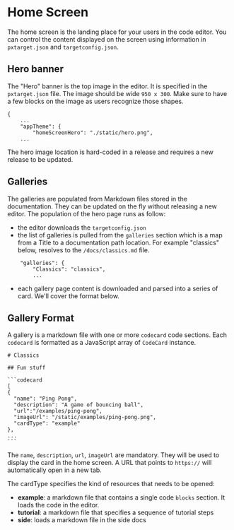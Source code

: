 # Home Screen

The home screen is the landing place for your users in the code editor. You can control the content displayed on the screen using information in ``pxtarget.json`` and ``targetconfig.json``.

## Hero banner

The "Hero" banner is the top image in the editor. It is specified in the ``pxtarget.json`` file. The image should be wide ``950 x 300``.  Make sure to have a few blocks on the image as users recognize those shapes.

```
{
    ...
    "appTheme": {
        "homeScreenHero": "./static/hero.png",
    ...
```

The hero image location is hard-coded in a release and requires a new release to be updated.

## Galleries

The galleries are populated from Markdown files stored in the documentation. They can be updated on the fly without releasing a new editor. The population of the hero page runs as follow:

* the editor downloads the ``targetconfig.json``
* the list of galleries is pulled from the ``galleries`` section which is a map from a Title to a documentation path location. For example "classics" below, resolves to the ``/docs/classics.md`` file.

```
    "galleries": {
        "Classics": "classics",
        ...
```

* each gallery page content is downloaded and parsed into a series of card. We'll cover the format below.

## Gallery Format

A gallery is a markdown file with one or more ``codecard`` code sections. Each ``codecard`` is formatted
as a JavaScript array of ``CodeCard`` instance.

````
# Classics

## Fun stuff

```codecard
[
{
  "name": "Ping Pong",
  "description": "A game of bouncing ball",
  "url":"/examples/ping-pong",
  "imageUrl": "/static/examples/ping-pong.png",
  "cardType": "example"
},
...
```
````

The ``name``, ``description``, ``url``, ``imageUrl`` are mandatory. They will be used to display the card in the home screen. A URL that points to ``https://`` will automatically open in a new tab.

The cardType specifies the kind of resources that needs to be opened:

* **example**: a markdown file that contains a single code ``blocks`` section. It loads the code in the editor.
* **tutorial**: a markdown file that specifies a sequence of tutorial steps
* **side**: loads a markdown file in the side docs

